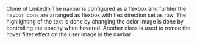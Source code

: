 Clone of LinkedIn
The navbar is configured as a flexbox and furhter the navbar icons are arranged as flexbox with flex direction set as row.
The highlighting of the text is done by changing the color image is done by controlling the opacity when hovered. Another class is used to remoe the hover filter effect on the user image in the navbar
